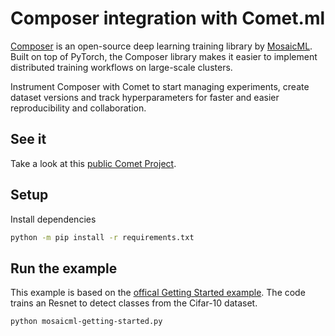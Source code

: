 # Composer integration with Comet.ml

[Composer](https://github.com/mosaicml/composer) is an open-source deep learning training library by [MosaicML](https://www.mosaicml.com/). Built on top of PyTorch, the Composer library makes it easier to implement distributed training workflows on large-scale clusters.

Instrument Composer with Comet to start managing experiments, create dataset versions and track hyperparameters for faster and easier reproducibility and collaboration.

## See it

Take a look at this [public Comet Project](https://www.comet.com/examples/comet-example-mosaicml-getting-started).

## Setup

Install dependencies

```bash
python -m pip install -r requirements.txt
```

## Run the example

This example is based on the [offical Getting Started example](https://colab.research.google.com/github/mosaicml/composer/blob/master/examples/getting_started.ipynb). The code trains an Resnet to detect classes from the Cifar-10 dataset.


```bash
python mosaicml-getting-started.py
```
